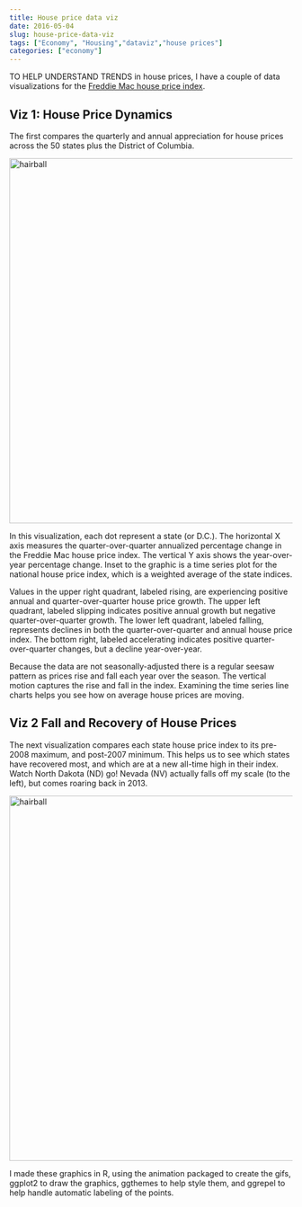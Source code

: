 ```yaml
---
title: House price data viz
date: 2016-05-04
slug: house-price-data-viz
tags: ["Economy", "Housing","dataviz","house prices"]
categories: ["economy"]
---
```


TO HELP UNDERSTAND TRENDS in house prices, I have a couple of data visualizations for the <a href="http://www.freddiemac.com/finance/house_price_index.html">Freddie Mac house price index</a>.


## Viz 1: House Price Dynamics

The first compares the quarterly and annual appreciation for house prices across the 50 states plus the District of Columbia.

<img src="../../../../img/charts_may_4_2016/hpi_dots.gif" alt="hairball" style="width: 650px;"/>


In this visualization, each dot represent a state (or D.C.). The horizontal X axis measures the quarter-over-quarter annualized percentage change in the Freddie Mac house price index. The vertical Y axis shows the year-over-year percentage change. Inset to the graphic is a time series plot for the national house price index, which is a weighted average of the state indices.

Values in the upper right quadrant, labeled rising, are experiencing positive annual and quarter-over-quarter house price growth. The upper left quadrant, labeled slipping indicates positive annual growth but negative quarter-over-quarter growth. The lower left quadrant, labeled falling, represents declines in both the quarter-over-quarter and annual house price index. The bottom right, labeled accelerating indicates positive quarter-over-quarter changes, but a decline year-over-year.

Because the data are not seasonally-adjusted there is a regular seesaw pattern as prices rise and fall each year over the season. The vertical motion captures the rise and fall in the index. Examining the time series line charts helps you see how on average house prices are moving.

## Viz 2 Fall and Recovery of House Prices

The next visualization compares each state house price index to its pre-2008 maximum, and post-2007 minimum. This helps us to see which states have recovered most, and which are at a new all-time high in their index. Watch North Dakota (ND) go! Nevada (NV) actually falls off my scale (to the left), but comes roaring back in 2013.


<img src="../../../../img/charts_may_4_2016/hpi_dots2.gif" alt="hairball" style="width: 650px;"/> 

I made these graphics in R, using the animation packaged to create the gifs, ggplot2 to draw the graphics, ggthemes to help style them, and ggrepel to help handle automatic labeling of the points.

